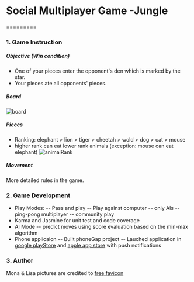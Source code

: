 # Social Multiplayer Game -Jungle
=========
### 1. Game Instruction
##### Objective (Win condition)
- One of your pieces enter the opponent's den which is marked by the star.
- Your pieces ate all opponents' pieces.
##### Board
![board](https://chromevoid.github.io/Jungle/dist/img/instruction1.png)
##### Pieces
- Ranking: elephant > lion > tiger > cheetah > wold > dog > cat > mouse 
- higher rank can eat lower rank animals (exception: mouse can eat elephant)
![animalRank](https://chromevoid.github.io/Jungle/dist/img/instruction2.png)
##### Movement
More detailed rules in the game.
### 2. Game Development
- Play Modes: 
-- Pass and play
-- Play against computer
-- only AIs
-- ping-pong multiplayer
-- community play
- Karma and Jasmine for unit test and code coverage
- AI Mode
-- predict moves using score evaluation based on the min-max algorithm
- Phone applicaion
-- Built phoneGap project
-- Lauched application in [google playStore](https://play.google.com/store/apps/details?id=com.gamingplatform.cutejungle) and [apple app store](https://itunes.apple.com/app/id1227869315?mt=8) with push notifications 
### 3. Author
Mona & Lisa
pictures are credited to [free favicon](http://www.flaticon.com/authors/pixel-perfect)

